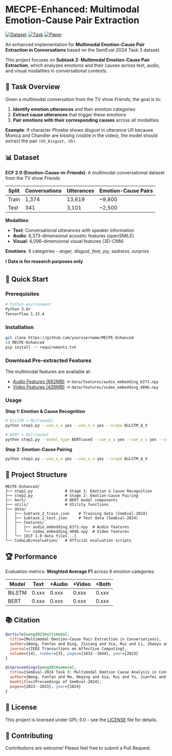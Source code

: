 # MECPE-Enhanced: Multimodal Emotion-Cause Pair Extraction

[![Dataset](https://img.shields.io/badge/Dataset-ECF_2.0-F0A336)](https://huggingface.co/datasets/NUSTM/ECF) [![Task](https://img.shields.io/badge/Task-SemEval_2024-488DF8)](https://nustm.github.io/SemEval-2024_ECAC/) [![Paper](https://img.shields.io/badge/Paper-TAFFC_2023-2E6396)](https://ieeexplore.ieee.org/document/9969873)

An enhanced implementation for **Multimodal Emotion-Cause Pair Extraction in Conversations** based on the SemEval-2024 Task 3 dataset.

This project focuses on **Subtask 2: Multimodal Emotion-Cause Pair Extraction**, which analyzes emotions and their causes across text, audio, and visual modalities in conversational contexts.

## 🎯 Task Overview

Given a multimodal conversation from the TV show *Friends*, the goal is to:
1. **Identify emotion utterances** and their emotion categories
2. **Extract cause utterances** that trigger these emotions  
3. **Pair emotions with their corresponding causes** across all modalities

**Example**: If character Phoebe shows *disgust* in utterance U5 because Monica and Chandler are kissing (visible in the video), the model should extract the pair `(U5_Disgust, U5)`. 

## 📊 Dataset

**ECF 2.0 (Emotion-Cause-in-Friends)**: A multimodal conversational dataset from the TV show *Friends*

| Split | Conversations | Utterances | Emotion-Cause Pairs |
|-------|---------------|------------|---------------------|
| Train | 1,374 | 13,619 | ~9,800 |  
| Test | 341 | 3,101 | ~2,500 |

**Modalities**:
- **Text**: Conversational utterances with speaker information
- **Audio**: 6,373-dimensional acoustic features (openSMILE)
- **Visual**: 4,096-dimensional visual features (3D-CNN)

**Emotions**: 6 categories - *anger, disgust, fear, joy, sadness, surprise*

❗️ **Data is for research purposes only**

## 🚀 Quick Start

### Prerequisites
```bash
# Python environment
Python 3.6+ 
TensorFlow 1.15.4
```

### Installation  
```bash
git clone https://github.com/yourusername/MECPE-Enhanced
cd MECPE-Enhanced
pip install -r requirements.txt
```

### Download Pre-extracted Features
The multimodal features are available at:
- [Audio Features (662MB)](https://drive.google.com/file/d/1EhU2jFSr_Vi67Wdu1ARJozrTJtgiQrQI/view) → `data/features/audio_embedding_6373.npy`
- [Video Features (426MB)](https://drive.google.com/file/d/1NGSsiQYDTqgen_g9qndSuha29JA60x14/view) → `data/features/video_embedding_4096.npy`

### Usage

**Step 1: Emotion & Cause Recognition**
```bash
# BiLSTM + Multimodal
python step1.py --use_x_a yes --use_x_v yes --scope BiLSTM_A_V

# BERT + Multimodal  
python step1.py --model_type BERTcased --use_x_a yes --use_x_v yes --scope BERT_A_V
```

**Step 2: Emotion-Cause Pairing**
```bash
python step2.py --use_x_a yes --use_x_v yes --scope BiLSTM_A_V
```

## 📁 Project Structure

```
MECPE-Enhanced/
├── step1.py              # Stage 1: Emotion & Cause Recognition
├── step2.py              # Stage 2: Emotion-Cause Pairing  
├── bert/                 # BERT model components
├── utils/                # Utility functions
├── data/
│   ├── Subtask_2_train.json    # Training data (SemEval-2024)
│   ├── Subtask_2_test.json     # Test data (SemEval-2024)
│   ├── features/
│   │   ├── audio_embedding_6373.npy  # Audio features
│   │   └── video_embedding_4096.npy  # Video features
│   └── [ECF 1.0 data files...]
└── CodaLab/evaluation/   # Official evaluation scripts
```

## 🏆 Performance

Evaluation metrics: **Weighted Average F1** across 6 emotion categories

| Model | Text | +Audio | +Video | +Both |
|-------|------|--------|--------|-------|
| BiLSTM | 0.xxx | 0.xxx | 0.xxx | 0.xxx |
| BERT | 0.xxx | 0.xxx | 0.xxx | 0.xxx |

## 📚 Citation

```bibtex
@article{wang2023multimodal,
  title={Multimodal Emotion-Cause Pair Extraction in Conversations},
  author={Wang, Fanfan and Ding, Zixiang and Xia, Rui and Li, Zhaoyu and Yu, Jianfei},
  journal={IEEE Transactions on Affective Computing},
  volume={14}, number={3}, pages={1832--1844}, year={2023}
}

@inproceedings{wang2024semeval,
  title={SemEval-2024 Task 3: Multimodal Emotion Cause Analysis in Conversations},
  author={Wang, Fanfan and Ma, Heqing and Xia, Rui and Yu, Jianfei and Cambria, Erik},
  booktitle={Proceedings of SemEval-2024}, 
  pages={2022--2033}, year={2024}
}
```

## 📄 License

This project is licensed under GPL-3.0 - see the [LICENSE](LICENSE.txt) file for details.

## 👥 Contributing

Contributions are welcome! Please feel free to submit a Pull Request.
